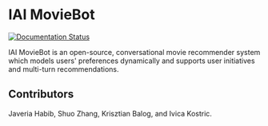 # IAI MovieBot

[![Documentation Status](https://readthedocs.org/projects/iai-moviebot/badge/?version=latest)](https://iai-moviebot.readthedocs.io/en/latest/?badge=latest)
 
IAI MovieBot is an open-source, conversational movie recommender system which models users' preferences dynamically and supports user initiatives and multi-turn recommendations.


## Contributors

Javeria Habib, Shuo Zhang, Krisztian Balog, and Ivica Kostric.
